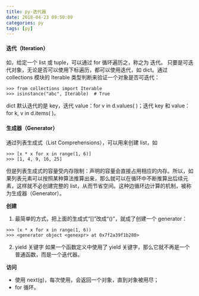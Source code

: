 ```yaml
---
title: py-迭代器
date: 2018-04-23 09:50:09
categories: py
tags: [py]
---
```

#### 迭代（Iteration）
如，给定一个 list 或 tuple，可以通过 for 循环遍历之，称之为 迭代。
只要是可迭代对象，无论是否可以使用下标遍历，都可以使用迭代，如 dict。通过 collections 模块的 Iterable 类型判断来验证一个对象是否可迭代：
```
>>> from collections import Iterable
>>> isinstance("abc", Iterable)  # True
```
dict 默认迭代的是 key，迭代 value：for v in d.values( )；迭代 key 和 value：for k, v in d.items( )。

#### 生成器（Generator）
通过列表生成式（List Comprehensions），可以用来创建 list，如
```
>>> [x * x for x in range(1, 6)]
>>> [1, 4, 9, 16, 25]
```
但是列表生成式的容量受内存限制：声明的容量会直接占用相应的内存。所以，如果列表元素可以按照某种算法推算出来，那么就可以在循环中不断推算出后续元素，这样就不必创建完整的 list，从而节省空间。这种边循环边计算的机制，被称为生成器（Generator）。

**创建**
1. 最简单的方式，把上面的生成式“[]”改成“()”，就成了创建一个 generator：
```
>>> (x * x for x in range(1, 6))
>>> <generator object <genexpr> at 0x7f2a39f1b280>
```
2. yield 关键字
如果一个函数定义中使用了 yield 关键字，那么它就不再是一个普通函数，而是一个迭代器。

**访问**
* 使用 next(g)，每次使用，会返回一个对象，直到对象被用尽；
* for 循环。
